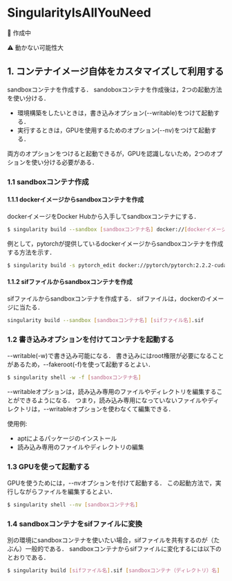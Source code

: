 # SingularityIsAllYouNeed

🚧 作成中

⚠️ 動かない可能性大

## 1. コンテナイメージ自体をカスタマイズして利用する
sandboxコンテナを作成する．
sandoboxコンテナを作成後は，2つの起動方法を使い分ける．
- 環境構築をしたいときは，書き込みオプション(--writable)をつけて起動する．
- 実行するときは，GPUを使用するためのオプション(--nv)をつけて起動する．

両方のオプションをつけると起動できるが，GPUを認識しないため，2つのオプションを使い分ける必要がある．

### 1.1 sandboxコンテナ作成
#### 1.1.1 dockerイメージからsandboxコンテナを作成
dockerイメージをDocker Hubから入手してsandboxコンテナにする．

```sh
$ singularity build --sandbox [sandboxコンテナ名] docker://[dockerイメージ名]
```

例として，pytorchが提供しているdockerイメージからsandboxコンテナを作成する方法を示す．

```sh
$ singularity build -s pytorch_edit docker://pytorch/pytorch:2.2.2-cuda11.8-cudnn8-devel
```

#### 1.1.2 sifファイルからsandboxコンテナを作成
sifファイルからsandboxコンテナを作成する．
sifファイルは，dockerのイメージに当たる．

```sh
singularity build --sandbox [sandboxコンテナ名] [sifファイル名].sif
```

### 1.2 書き込みオプションを付けてコンテナを起動する
--writable(-w)で書き込み可能になる．
書き込みにはroot権限が必要になることがあるため，--fakeroot(-f)を使って起動するとよい．

```sh
$ singularity shell -w -f [sandboxコンテナ名]
```

--writableオプションは，読み込み専用のファイルやディレクトリを編集することができるようになる．
つまり，読み込み専用になっていないファイルやディレクトリは，--writableオプションを使わなくて編集できる．

使用例: 
- aptによるパッケージのインストール
- 読み込み専用のファイルやディレクトリの編集

### 1.3 GPUを使って起動する
GPUを使うためには，--nvオプションを付けて起動する．
この起動方法で，実行しながらファイルを編集するとよい．

```sh
$ singularity shell --nv [sandboxコンテナ名]
```

### 1.4 sandboxコンテナをsifファイルに変換
別の環境にsandboxコンテナを使いたい場合，sifファイルを共有するのが（たぶん）一般的である．
sandboxコンテナからsifファイルに変化するには以下のとおりである．

```sh
$ singularity build [sifファイル名].sif [sandboxコンテナ（ディレクトリ）名]
```

<!-- 
## 個人的知見

### buildコマンド
2つの異なる形式でコンテナを作成できる．
- Singularity Image File(SIF): 圧縮された読み取り専用．
- 書込み可能な(ch)rootディレクトリであるサンドボックスを使用したインタラクティブな開発用．

#### sandboxオプション
書込み可能なディレクトリ（サンドボックス）内にコンテナを作成する場合，--sandboxオプションを使用して作成できる．
サンドボックスコンテナ内で永続的な変更を行うには，コンテナを起動する際に，--writableフラグを使用する．
変更するファイルとディレクトリにアクセスする権限が必要なとき，rootとして実行することを推奨する．
そしくは，--fakerootを使用することがよい． -->